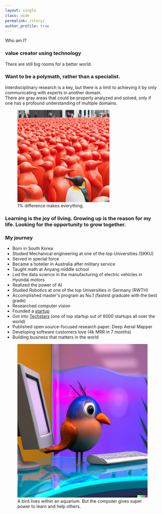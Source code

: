 ```yaml
---
layout: single
class: wide
permalink: /story/
author_profile: true
---
```


Who am I?

### value creator using technology
There are still big rooms for a better world. 

### Want to be a polymath, rather than a specialist.
Interdisciplinary research is a key, but there is a limit to achieving it by only communicating with experts in another domain. \
There are gray areas that could be properly analyzed and solved, only if one has a profound understanding of multiple domains. 


<figure>
    <img src="..\img\penguins_time_square.png"  alt="different penguin" width="300" height="300">
    <figcaption>1% difference makes everything.</figcaption>
</figure>


### Learning is the joy of living. Growing up is the reason for my life. Looking for the opportunity to grow together.

### My journey
* Born in South Korea
* Studied Mechanical engineering at one of the top Universities (SKKU)
* Served in special force
* Became a hotelier in Australia after military service
* Taught math at Anyang middle school
* Led the data science in the manufacturing of electric vehicles in Hyundai motors
* Realized the power of AI 
* Studied Robotics at one of the top Universities in Germany (RWTH) 
* Accomplished master's program as No.1 (fastest graduate with the best grade)
* Researched computer vision
* Founded a [startup](https://www.hexafarms.com)
* Got into [Techstars](https://www.techstars.com/) (one of top startup out of 6000 startups all over the world) 
* Published open source-focused research paper: Deep Aerial Mapper
* Developing software customers love (4k MRR in 7 months) 
* Building business that matters in the world

<figure>
    <img src="..\img\bird_aquarium.png"  alt="bird in aquarium" width="500" height="500">
    <figcaption>A bird lives within an aquarium. But the computer gives super power to learn and help others.</figcaption>
</figure>